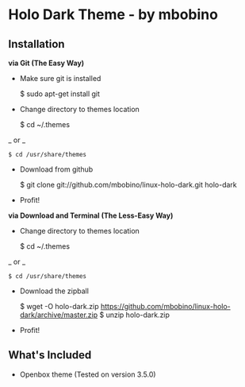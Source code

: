 Holo Dark Theme - by mbobino
============================


Installation
------------

**via Git (The Easy Way)**

+ Make sure git is installed
    
    $ sudo apt-get install git
    

+ Change directory to themes location
	
	$ cd ~/.themes
	
_ or _
	
	$ cd /usr/share/themes
	

+ Download from github
	
	$ git clone git://github.com/mbobino/linux-holo-dark.git holo-dark
	

+ Profit!


**via Download and Terminal (The Less-Easy Way)**

+ Change directory to themes location
	
	$ cd ~/.themes
	
_ or _
	
	$ cd /usr/share/themes
	

+ Download the zipball
	
	$ wget -O holo-dark.zip https://github.com/mbobino/linux-holo-dark/archive/master.zip
	$ unzip holo-dark.zip
	

+ Profit!


What's Included
---------------

+ Openbox theme (Tested on version 3.5.0)
